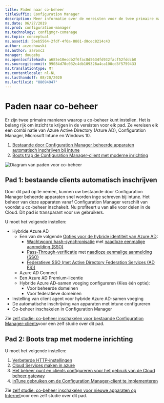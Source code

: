 ```yaml
---
title: Paden naar co-beheer
titleSuffix: Configuration Manager
description: Meer informatie over de vereisten voor de twee primaire manieren waarop u co-beheer kunt instellen.
ms.date: 06/27/2019
ms.prod: configuration-manager
ms.technology: configmgr-comanage
ms.topic: conceptual
ms.assetid: 5beb5564-2fdf-4f0a-8801-d0cec8214c43
author: aczechowski
ms.author: aaroncz
manager: dougeby
ms.openlocfilehash: a685e10ecdb2f6fac8d5634fd932facf52fddcb0
ms.sourcegitcommit: 99084d70c032c4db109328a4ca100cd3f5759433
ms.translationtype: MT
ms.contentlocale: nl-NL
ms.lasthandoff: 08/20/2020
ms.locfileid: "88694947"
---
```

# <a name="paths-to-co-management"></a>Paden naar co-beheer

Er zijn twee primaire manieren waarop u co-beheer kunt instellen. Het is belang rijk om inzicht te krijgen in de vereisten voor elk pad. Ze vereisen elk een combi natie van Azure Active Directory (Azure AD), Configuration Manager, Microsoft Intune en Windows 10. 

1. [Bestaande door Configuration Manager beheerde apparaten automatisch inschrijven bij intune](#bkmk_path1)  
2. [Boots trap de Configuration Manager-client met moderne inrichting](#bkmk_path2)  

![Diagram van paden voor co-beheer](media/co-management-paths.png)



## <a name="path-1-auto-enroll-existing-clients"></a><a name="bkmk_path1"></a> Pad 1: bestaande clients automatisch inschrijven

Door dit pad op te nemen, kunnen uw bestaande door Configuration Manager beheerde apparaten snel worden inge schreven bij intune. Het beheer van deze apparaten vanaf Configuration Manager verschilt van voordat u co-beheer inschakelt. Nu profiteert u van alle voor delen in de Cloud. Dit pad is transparant voor uw gebruikers.

U moet het volgende instellen:
- Hybride Azure AD
    - Een van de volgende [Opties voor de hybride identiteit van Azure AD](/azure/active-directory/hybrid/plan-connect-user-signin):  
       - [Wachtwoord hash-synchronisatie](/azure/active-directory/hybrid/plan-connect-user-signin#password-hash-synchronization) met [naadloze eenmalige aanmelding (SSO)](/azure/active-directory/hybrid/how-to-connect-sso)
       - [Pass-Through-verificatie](/azure/active-directory/hybrid/how-to-connect-pta) met [naadloze eenmalige aanmelding (SSO)](/azure/active-directory/hybrid/how-to-connect-sso)
       - [Federatieve SSO (met Active Directory Federation Services (AD FS))](/azure/active-directory/hybrid/plan-connect-user-signin#federation-that-uses-a-new-or-existing-farm-with-ad-fs-in-windows-server-2012-r2)
    - Azure AD Connect
    - Een Azure AD Premium-licentie
    - Hybride Azure AD-samen voeging configureren (Kies één optie):
        - Voor beheerde domeinen
        - Voor federatieve domeinen
- Instelling van client agent voor hybride Azure AD-samen voeging
- De automatische inschrijving van apparaten met intune configureren
- Co-beheer inschakelen in Configuration Manager

Zie [zelf studie: co-beheer inschakelen voor bestaande Configuration Manager-clients](tutorial-co-manage-clients.md)voor een zelf studie over dit pad.



## <a name="path-2-bootstrap-with-modern-provisioning"></a><a name="bkmk_path2"></a> Pad 2: Boots trap met moderne inrichting

U moet het volgende instellen:

1. [Verbeterde HTTP-instellingen](../core/plan-design/hierarchy/enhanced-http.md)  
2. [Cloud Services maken in azure](../core/servers/deploy/configure/azure-services-wizard.md)  
3. [Het beheer punt en clients configureren voor het gebruik van de Cloud beheer gateway](../core/clients/manage/cmg/setup-cloud-management-gateway.md)  
4. [InTune gebruiken om de Configuration Manager-client te implementeren](how-to-prepare-Win10.md)  

Zie [zelf studie: co-beheer inschakelen voor nieuwe apparaten op Internet](tutorial-co-manage-new-devices.md)voor een zelf studie over dit pad.